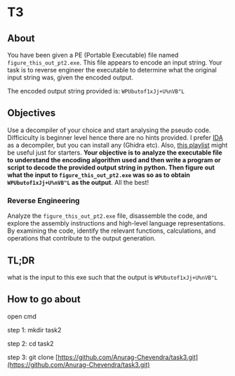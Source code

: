 # T3
## About
You have been given a PE (Portable Executable) file named `figure_this_out_pt2.exe`. This file appears to encode an input string. Your task is to reverse engineer the executable to determine what the original input string was, given the encoded output.

The encoded output string provided is: `WPUbutof1xJj+U%nVB"L`

## Objectives
Use a decompiler of your choice and start analysing the pseudo code. Difficiculty is beginner level hence there are no hints provided. I prefer [IDA](https://hex-rays.com/ida-free/) as a decompiler, but you can install any (Ghidra etc). Also, [this playlist](https://www.youtube.com/watch?v=tWSa1L5L394) might be useful just for starters. **Your objective is to analyze the executable file to understand the encoding algorithm used and then write a program or script to decode the provided output string in python. Then figure out what the input to `figure_this_out_pt2.exe` was so as to obtain `WPUbutof1xJj+U%nVB"L` as the output**. All the best!
### Reverse Engineering
Analyze the `figure_this_out_pt2.exe` file, disassemble the code, and explore the assembly instructions and high-level language representations. By examining the code, identify the relevant functions, calculations, and operations that contribute to the output generation.

## TL;DR
what is the input to this exe such that the output is  `WPUbutof1xJj+U%nVB"L`

## How to go about
open cmd

step 1: mkdir task2

step 2: cd task2

step 3: git clone [https://github.com/Anurag-Chevendra/task3.git](https://github.com/Anurag-Chevendra/task3.git)


